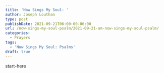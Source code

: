 ```yaml
---
title: 'Now Sings My Soul: '
author: Joseph Louthan
type: post
publishDate: 2021-09-21T06:00:00-06:00
url: /now-sings-my-soul-psalm/2021-09-21-am-now-sings-my-soul-psalm/
categories:
  - Prayers
tags:
  - 'Now Sings My Soul: Psalms'
draft: true
---
```

<div style="font-variant: small-caps;">

</div>
    start-here
